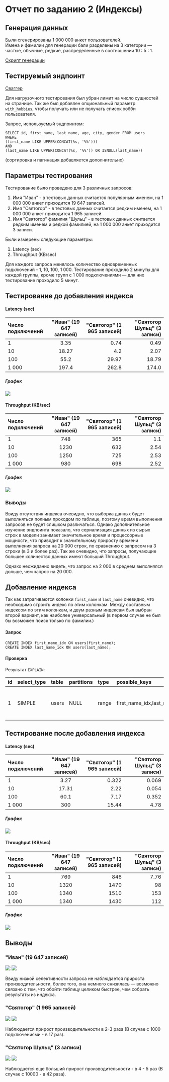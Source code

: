 # Отчет по заданию 2 (Индексы)

## Генерация данных

Были сгенерированы 1 000 000 анкет пользователей.  
Имена и фамилии для генерации бали разделены на 3 категории — частые, обычные, редкие, распределенные в соотношении 10 :
5 : 1.

[Скрипт генерации](social_network/db/fill_database/fill.py)

## Тестируемый эндпоинт

[Сваггер](https://limitless-tor-46576.herokuapp.com/docs#/default/users_api_v1_users__get)

Для нагрузочного тестирования был убран лимит на число сущностей на странице. Так же был добавлен опциональный
параметр `with_hobbies`, чтобы получать или не получать список хобби пользователя.

Запрос, используемый эндпоинтом:

```
SELECT id, first_name, last_name, age, city, gender FROM users
WHERE 
(first_name LIKE UPPER(CONCAT(%s, '%%')))
AND 
(last_name LIKE UPPER(CONCAT(%s, '%%')) OR ISNULL(last_name))
```

(сортировка и пагинация добавляется дополнительно)

## Параметры тестирования

Тестирование было проведено для 3 различных запросов:

1) Имя "Иван" - в тестовых данных считается популярным именем, на 1 000 000 анкет приходится 19 647 записей.
2) Имя "Святогор" - в тестовых данных считается редким именем, на 1 000 000 анкет приходится 1 965 записей.
3) Имя "Святогор" фамилия "Шульц" - в тестовых данных считается редким именем и редкой фамилией, на 1 000 000 анкет
   приходится 3 записи.

Были измерены следующие параметры:

1) Latency (sec)
2) Throughput (KB/sec)

Для каждого запроса менялось количество одновременных подключений - 1, 10, 100, 1 000. Тестирование проходило 2 минуты
для каждой группы, кроме групп с 1 000 подключениями — для них тестирование проходило 5 минут.

## Тестирование до добавления индекса

#### Latency (sec)

| Число подключений  | "Иван" (19 647 записей)  | "Святогор" (1 965 записей) | "Святогор Шульц" (3 записи) |
|:------------- |:---------------:| -------------:| -------------: |
| 1 | 3.35 | 0.74 | 0.49 |
| 10 | 18.27 | 4.2 | 2.07 |
| 100 | 55.2 | 29.97 | 18.79 |
| 1 000 | 197.4 | 262.8 | 174.0 |

##### График

![](reports/charts/latency_before.png)

#### Throughput (KB/sec)

| Число подключений  | "Иван" (19 647 записей)  | "Святогор" (1 965 записей) | "Святогор Шульц" (3 записи) |
|:------------- |:---------------:| -------------:| -------------: |
| 1 | 748 | 365 | 1.1 |
| 10 | 1230 | 632 | 2.54|
| 100 | 1250 | 725 | 2.53 |
| 1 000 | 980 | 698 | 2.52 |

##### График

![](reports/charts/tp_before.png)

### Выводы

Ввиду отсутствия индекса очевидно, что выборка данных будет выполняться полным проходом по таблице, поэтому время
выполнения запросов не будет слишком различаться. Однако дополнительное изучение эндпоинта показало, что сериализация
данных из сырых строк в модели занимает значительное время и процессорные мощности, что приводит к значительному
приросту времени выполнения запроса на 20 000 строк, по сравнению с запросом на 3 строки (в 3 и более раз). Так же
очевидно, что запросы, получающие большее количество данных имеют больший Throughput.

Однако неожиданно видеть, что запрос на 2 000 в среднем выполнялся дольше, чем запрос на 20 000.

## Добавление индекса

Так как затрагиваются колонки `first_name` и `last_name` очевидно, что необходимо строить индекс по этим колонкам. Между
составным индексом по этим колонкам, и двум разным индексам был выбран второй вариант, как наиболее универсальный
(в первом случае не был бы возможен поиск только по фамилии.)

#### Запрос

```
CREATE INDEX first_name_idx ON users(first_name);
CREATE INDEX last_name_idx ON users(last_name);
```

#### Проверка

Результат `EXPLAIN`:

| id | select\_type | table | partitions | type | possible\_keys | key | key\_len | ref | rows | filtered | Extra |
| :--- | :--- | :--- | :--- | :--- | :--- | :--- | :--- | :--- | :--- | :--- | :--- |
| 1 | SIMPLE | users | NULL | range | first\_name\_idx,last\_name\_idx | last\_name\_idx | 768 | NULL | 1866 | 0.21 | Using index condition; Using where |

## Тестирование после добавления индекса

#### Latency (sec)

| Число подключений  | "Иван" (19 647 записей)  | "Святогор" (1 965 записей) | "Святогор Шульц" (3 записи) |
|:------------- |:---------------:| -------------:| -------------: |
| 1 | 3.27 | 0.322 | 0.069 |
| 10 | 17.31 | 2.22 | 0.054 |
| 100 | 60.1 | 7.17 | 0.352 |
| 1 000 | 300 | 15.44 | 4.78 |

##### График

![](reports/charts/latency_after.png)

#### Throughput (KB/sec)

| Число подключений  | "Иван" (19 647 записей)  | "Святогор" (1 965 записей) | "Святогор Шульц" (3 записи) |
|:------------- |:---------------:| -------------:| -------------: |
| 1 | 769 | 846 | 7.76 |
| 10 | 1320 | 1470 | 98|
| 100 | 1340 | 1510 | 153 |
| 1 000 | 1340 | 1430 | 112 |

##### График

![](reports/charts/tp_after.png)

## Выводы

### "Иван" (19 647 записей)

![](reports/charts/latency_ivan.png)
![](reports/charts/tp_ivan.png)

Ввиду низкой селективности запроса не наблюдается прироста производительности, более того, она немного снизилась —
возможно связано с тем, что обойти таблицу целиком быстрее, чем собрать результаты из индекса.

### "Святогор" (1 965 записей)

![](reports/charts/latency_svyatogor.png)
![](reports/charts/tp_svyatogor.png)

Наблюдается прирост производительности в 2-3 раза (В случае с 1000 подключениями - в 17 раз).

### "Святогор Шульц" (3 записи)

![](reports/charts/latency_svyatogor_shultc.png)
![](reports/charts/tp_svyatogor_shultc.png)

Наблюдается еще больший прирост производительности - в 4 - 5 раз
(В случае с 10000 - в 42 раза).
